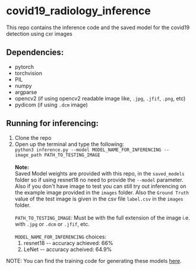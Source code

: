 # covid19_radiology_inference
This repo contains the inference code and the saved model for the covid19 detection using cxr images

## Dependencies:

* pytorch
* torchvision
* PIL
* numpy
* argparse
* opencv2 (if using opencv2 readable image like, `.jpg`, `.jfif`, `.png`, etc)
* pydicom (if using `.dcm` image)

## Running for inferencing:
1. Clone the repo
2. Open up the terminal and type the following:<br>
   `python3 inference.py --model MODEL_NAME_FOR_INFERENCING --image_path PATH_TO_TESTING_IMAGE` <br><br>
<b>Note:</b><br>
Saved Model weights are provided with this repo, in the `saved_models` folder so if using resnet18 no need to provide the `--model` parameter. Also if you don't have image to test you can still try out inferencing on the example image provided in the `images` folder. Also the `Ground Truth` value of the test image is given in the csv file `label.csv` in the `images` folder.<br><br>
`PATH_TO_TESTING_IMAGE`: Must be with the full extension of the image i.e. with `.jpg` or `.dcm` or `.jfif`, etc.<br><br>
`MODEL_NAME_FOR_INFERENCING` choices:<br>
   1. resnet18 -- accuracy achieved: 66%<br>
   2. LeNet -- accuracy acheived: 64.9%

NOTE: You can find the training code for generating these models [here](https://github.com/Raghwendra-Dey/covid19_cxr_detection).

